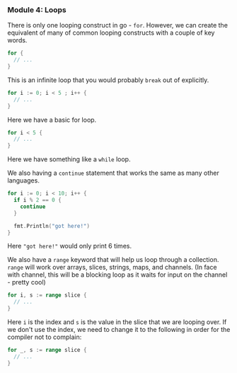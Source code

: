 ### Module 4: Loops

There is only one looping construct in go - `for`. However, we can create the equivalent of many of common looping constructs with a couple of key words.

```go
for {
  // ...
}
```
This is an infinite loop that you would probably `break` out of explicitly.

```go
for i := 0; i < 5 ; i++ {
  // ...
}
```
Here we have a basic for loop.

```go
for i < 5 {
  // ...
}
```
Here we have something like a `while` loop.

We also having a `continue` statement that works the same as many other languages.
```go
for i := 0; i < 10; i++ {
  if i % 2 == 0 {
    continue
  }

  fmt.Println("got here!")
}
```
Here `"got here!"` would only print 6 times.

We also have a `range` keyword that will help us loop through a collection. `range` will work over arrays, slices, strings, maps, and channels. (In face with channel, this will be a blocking loop as it waits for input on the channel - pretty cool)
```go
for i, s := range slice {
  // ...
}
```
Here `i` is the index and `s` is the value in the slice that we are looping over. If we don't use the index, we need to change it to the following in order for the compiler not to complain:
```go
for _, s := range slice {
  // ...
}
```
